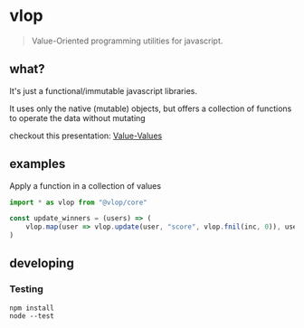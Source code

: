 # vlop
> Value-Oriented programming utilities for javascript.

## what?
It's just a functional/immutable javascript libraries.

It uses only the native (mutable) objects, but offers a collection of functions to operate the data without mutating

checkout this presentation: [Value-Values](https://www.infoq.com/presentations/Value-Values)

## examples

Apply a function in a collection of values

```javascript
import * as vlop from "@vlop/core"

const update_winners = (users) => (
    vlop.map(user => vlop.update(user, "score", vlop.fnil(inc, 0)), users) 
)
```

## developing

### Testing 

```shell
npm install 
node --test
```
